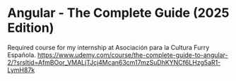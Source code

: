 # Angular - The Complete Guide (2025 Edition)
Required course for my internship at Asociación para la Cultura Furry Española.
https://www.udemy.com/course/the-complete-guide-to-angular-2/?srsltid=AfmBOor_VMALjTJcj4Mcan63cm17mzSuDhKYNCf6LHzg5aR1-LymH87k
